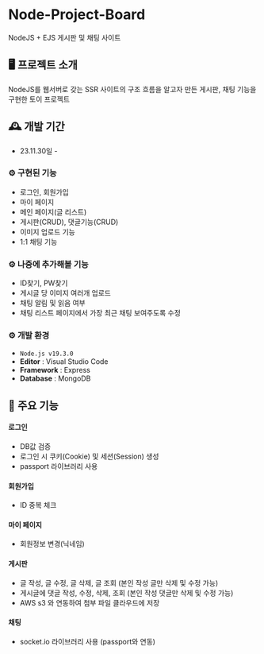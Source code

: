 ﻿# Node-Project-Board
NodeJS + EJS 게시판 및 채팅 사이트


## 🖥️ 프로젝트 소개
NodeJS를 웹서버로 갖는 SSR 사이트의 구조 흐름을 알고자 만든 게시판, 채팅 기능을 구현한 토이 프로젝트
<br>

## 🕰️ 개발 기간
* 23.11.30일 - 

### ⚙️ 구현된 기능
 - 로그인, 회원가입
 - 마이 페이지
 - 메인 페이지(글 리스트)
 - 게시판(CRUD), 댓글기능(CRUD)
 - 이미지 업로드 기능
 - 1:1 채팅 기능

### ⚙️ 나중에 추가해볼 기능
- ID찾기, PW찾기
- 게시글 당 이미지 여러개 업로드
- 채팅 알림 및 읽음 여부
- 채팅 리스트 페이지에서 가장 최근 채팅 보여주도록 수정

### ⚙️ 개발 환경
- `Node.js v19.3.0`
- **Editor** : Visual Studio Code
- **Framework** : Express
- **Database** : MongoDB


## 📌 주요 기능
#### 로그인
- DB값 검증
- 로그인 시 쿠키(Cookie) 및 세션(Session) 생성
- passport 라이브러리 사용

#### 회원가입
- ID 중복 체크

#### 마이 페이지
- 회원정보 변경(닉네임)

#### 게시판 
- 글 작성, 글 수정, 글 삭제, 글 조회 (본인 작성 글만 삭제 및 수정 가능)
- 게시글에 댓글 작성, 수정, 삭제, 조회 (본인 작성 댓글만 삭제 및 수정 가능)
- AWS s3 와 연동하여 첨부 파일 클라우드에 저장 

#### 채팅
- socket.io 라이브러리 사용 (passport와 연동)
